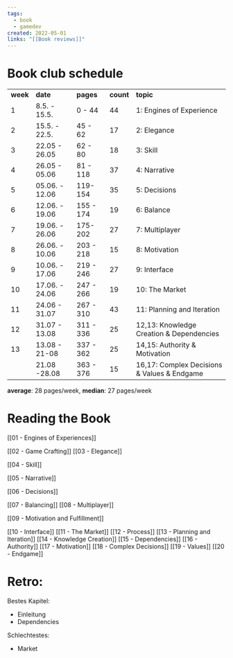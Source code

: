 ```yaml
---
tags:
  - book
  - gamedev
created: 2022-05-01
links: "[[Book reviews]]"
---
```

# Book club schedule

<table>
  <tr>
   <td><strong>week</strong>
   </td>
   <td><strong>date</strong>
   </td>
   <td><strong>pages</strong>
   </td>
   <td><strong>count</strong>
   </td>
   <td><strong>topic</strong>
   </td>
  </tr>
  <tr>
   <td>1  
   </td>
   <td>8.5. - 15.5.
   </td>
   <td>0 - 44
   </td>
   <td>44
   </td>
   <td>1: Engines of Experience
   </td>
  </tr>
  <tr>
   <td>2
   </td>
   <td>15.5. - 22.5.
   </td>
   <td>45 - 62
   </td>
   <td>17
   </td>
   <td>2: Elegance
   </td>
  </tr>
  <tr>
   <td>3
   </td>
   <td>22.05 - 26.05
   </td>
   <td>62 - 80
   </td>
   <td>18
   </td>
   <td>3: Skill
   </td>
  </tr>
  <tr>
   <td>4
   </td>
   <td>26.05 - 05.06
   </td>
   <td>81 - 118
   </td>
   <td>37
   </td>
   <td>4: Narrative
   </td>
  </tr>
  <tr>
   <td>5
   </td>
   <td>05.06. - 12.06
   </td>
   <td>119-154
   </td>
   <td>35
   </td>
   <td>5: Decisions
   </td>
  </tr>
  <tr>
   <td>6
   </td>
   <td>12.06. - 19.06
   </td>
   <td>155 - 174
   </td>
   <td>19
   </td>
   <td>6: Balance
   </td>
  </tr>
  <tr>
   <td>7
   </td>
   <td>19.06. - 26.06
   </td>
   <td>175-202
   </td>
   <td>27
   </td>
   <td>7: Multiplayer
   </td>
  </tr>
  <tr>
   <td>8
   </td>
   <td>26.06. - 10.06
   </td>
   <td>203 - 218
   </td>
   <td>15
   </td>
   <td>8: Motivation 
   </td>
  </tr>
  <tr>
   <td>9
   </td>
   <td>10.06. - 17.06
   </td>
   <td>219 - 246
   </td>
   <td>27
   </td>
   <td>9: Interface
   </td>
  </tr>
  <tr>
   <td>10
   </td>
   <td>17.06. - 24.06
   </td>
   <td>247 - 266
   </td>
   <td>19
   </td>
   <td>10: The Market
   </td>
  </tr>
  <tr>
   <td>11
   </td>
   <td>24.06 - 31.07
   </td>
   <td>267 - 310
   </td>
   <td>43
   </td>
   <td>11: Planning and Iteration
   </td>
  </tr>
  <tr>
   <td>12
   </td>
   <td>31.07 - 13.08
   </td>
   <td>311 - 336
   </td>
   <td>25
   </td>
   <td>12,13: Knowledge Creation & Dependencies
   </td>
  </tr>
  <tr>
   <td>13
   </td>
   <td>13.08 - 21-08
   </td>
   <td>337 - 362
   </td>
   <td>25
   </td>
   <td>14,15: Authority & Motivation
   </td>
  </tr>
  <tr>
   <td>
   </td>
   <td>21.08 -28.08
   </td>
   <td>363 - 376
   </td>
   <td>15
   </td>
   <td>16,17: Complex Decisions & Values & Endgame
   </td>
  </tr>
</table>


**average**: 28 pages/week, **median**:  27 pages/week

# Reading the Book

[[01 - Engines of Experiences]]

[[02 - Game Crafting]]
[[03 - Elegance]]

[[04 - Skill]]

[[05 - Narrative]]

[[06 - Decisions]]

[[07 - Balancing]]
[[08 - Multiplayer]]

[[09 - Motivation and Fulfillment]]

[[10 - Interface]]
[[11 - The Market]]
[[12 - Process]]
[[13 - Planning and Iteration]]
[[14 - Knowledge Creation]]
[[15 - Dependencies]]
[[16 - Authority]]
[[17 - Motivation]]
[[18 - Complex Decisions]]
[[19 - Values]]
[[20 - Endgame]]
# Retro:

Bestes Kapitel:
* Einleitung
* Dependencies

Schlechtestes:
*  Market
